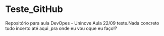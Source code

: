 # Teste_GitHub
Repositório para aula DevOpes - Uninove
Aula 22/09 teste.Nada concreto tudo incerto até aqui ,pra onde eu vou oque eu faço!?
